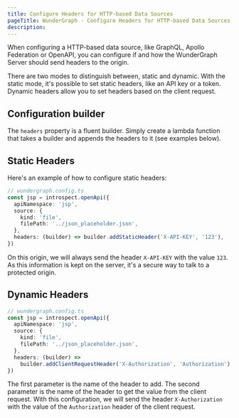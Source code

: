 ```yaml
---
title: Configure Headers for HTTP-based Data Sources
pageTitle: WunderGraph - Configure Headers for HTTP-based Data Sources
description:
---
```


When configuring a HTTP-based data source,
like GraphQL, Apollo Federation or OpenAPI,
you can configure if and how the WunderGraph Server should send headers to the origin.

There are two modes to distinguish between,
static and dynamic.
With the static mode, it's possible to set static headers, like an API key or a token.
Dynamic headers allow you to set headers based on the client request.

## Configuration builder

The `headers` property is a fluent builder.
Simply create a lambda function that takes a builder and appends the headers to it (see examples below).

## Static Headers

Here's an example of how to configure static headers:

```typescript
// wundergraph.config.ts
const jsp = introspect.openApi({
  apiNamespace: 'jsp',
  source: {
    kind: 'file',
    filePath: '../json_placeholder.json',
  },
  headers: (builder) => builder.addStaticHeader('X-API-KEY', '123'),
})
```

On this origin, we will always send the header `X-API-KEY` with the value `123`.
As this information is kept on the server, it's a secure way to talk to a protected origin.

## Dynamic Headers

```typescript
// wundergraph.config.ts
const jsp = introspect.openApi({
  apiNamespace: 'jsp',
  source: {
    kind: 'file',
    filePath: '../json_placeholder.json',
  },
  headers: (builder) =>
    builder.addClientRequestHeader('X-Authorization', 'Authorization'),
})
```

The first parameter is the name of the header to add.
The second parameter is the name of the header to get the value from the client request.
With this configuration, we will send the header `X-Authorization` with the value of the `Authorization` header of the client request.
